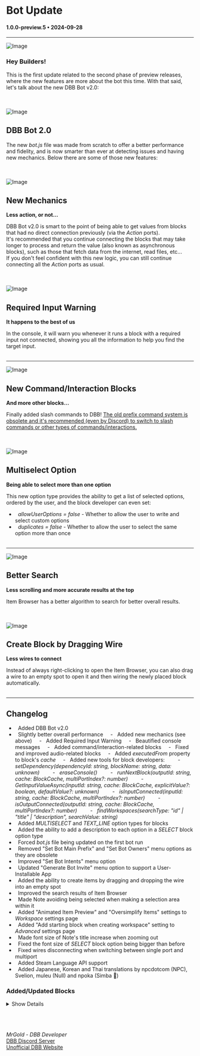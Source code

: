 # Bot Update

#### 1.0.0-preview.5 • 2024-09-28

---

![Image](https://clan.akamai.steamstatic.com/images/35455752/df2b25249eb7ecd5bedc40911b85bfc2998b40a5.jpg)

### **Hey Builders!**

This is the first update related to the second phase of preview releases, where the new features are more about the bot this time. With that said, let's talk about the new DBB Bot v2.0:
<br>
<br>
<br>

![Image](https://clan.akamai.steamstatic.com/images/35455752/6fb174eddd53ca5c76fee05d29e4c541d88fccb4.jpg)

## **DBB Bot 2.0**

The new _bot.js_ file was made from scratch to offer a better performance and fidelity, and is now smarter than ever at detecting issues and having new mechanics. Below there are some of those new features:
<br>
<br>
<br>

![Image](https://clan.akamai.steamstatic.com/images/35455752/09598f68beba9f45e21383e706350207c8cbe5b1.jpg)

## **New Mechanics**

**Less action, or not...**
<br>

DBB Bot v2.0 is smart to the point of being able to get values from blocks that had no direct connection previously (via the _Action_ ports).<br>
It's recommended that you continue connecting the blocks that may take longer to process and return the value (also known as asynchronous blocks), such as those that fetch data from the internet, read files, etc...<br>
If you don't feel confident with this new logic, you can still continue connecting all the _Action_ ports as usual.
<br>
<br>
<br>

![Image](https://clan.akamai.steamstatic.com/images/35455752/4d165a08716f3641988da4cb836576f809839dfb.jpg)

## **Required Input Warning**

**It happens to the best of us**
<br>

In the console, it will warn you whenever it runs a block with a required input not connected, showing you all the information to help you find the target input.
<br>
<br>

---

![Image](https://clan.akamai.steamstatic.com/images/35455752/5bc661cc78a59d0129baece438eaabbdc9beefda.jpg)

## **New Command/Interaction Blocks**

**And more other blocks...**
<br>

Finally added slash commands to DBB! <u>The old prefix command system is obsolete and it's recommended (even by Discord) to switch to slash commands or other types of commands/interactions.</u>
<br>
<br>
<br>

![Image](https://clan.akamai.steamstatic.com/images/35455752/fd8b5f8a53aababe6ec1f18a7119ab78abf52697.gif)

## **Multiselect Option**

**Being able to select more than one option**
<br>

This new option type provides the ability to get a list of selected options, ordered by the user, and the block developer can even set:

-   _allowUserOptions = false_ - Whether to allow the user to write and select custom options
-   _duplicates = false_ - Whether to allow the user to select the same option more than once
    <br>
    <br>

---

![Image](https://clan.akamai.steamstatic.com/images/35455752/85953c028c9db8b8595adfde0875ea4d4ee92f1a.jpg)

## **Better Search**

**Less scrolling and more accurate results at the top**
<br>

Item Browser has a better algorithm to search for better overall results.
<br>
<br>
<br>

![Image](https://clan.akamai.steamstatic.com/images/35455752/b44be30eaf4d1f7b8b7abadf0a74a39bd2394dab.gif)

## **Create Block by Dragging Wire**

**Less wires to connect**
<br>

Instead of always right-clicking to open the Item Browser, you can also drag a wire to an empty spot to open it and then wiring the newly placed block automatically.
<br>
<br>

---

## **Changelog**

-   Added DBB Bot v2.0
-   Slightly better overall performance
    -   Added new mechanics (see above)
    -   Added Required Input Warning
    -   Beautified console messages
    -   Added command/interaction-related blocks
    -   Fixed and improved audio-related blocks
    -   Added _executedFrom_ property to block's _cache_
    -   Added new tools for block developers:
        -   _setDependency(dependencyId: string, blockName: string, data: unknown)_
        -   _eraseConsole()_
        -   _runNextBlock(outputId: string, cache: BlockCache, multiPortIndex?: number)_
        -   _GetInputValueAsync(inputId: string, cache: BlockCache, explicitValue?: boolean, defaultValue?: unknown)_
        -   _isInputConnected(inputId: string, cache: BlockCache, multiPortIndex?: number)_
        -   _isOutputConnected(outputId: string, cache: BlockCache, multiPortIndex?: number)_
        -   _findWorkspaces(searchType: "id" | "title" | "description", searchValue: string)_
-   Added _MULTISELECT_ and _TEXT_LINE_ option types for blocks
-   Added the ability to add a description to each option in a _SELECT_ block option type
-   Forced _bot.js_ file being updated on the first bot run
-   Removed "Set Bot Main Prefix" and "Set Bot Owners" menu options as they are obsolete
-   Improved "Set Bot Intents" menu option
-   Updated "Generate Bot Invite" menu option to support a User-Installable App
-   Added the ability to create items by dragging and dropping the wire into an empty spot
-   Improved the search results of Item Browser
-   Made Note avoiding being selected when making a selection area within it
-   Added "Animated Item Preview" and "Oversimplify Items" settings to _Workspace_ settings page
-   Added "Add starting block when creating workspace" setting to _Advanced_ settings page
-   Made font size of Note's title increase when zooming out
-   Fixed the font size of _SELECT_ block option being bigger than before
-   Fixed wires disconnecting when switching between single port and multiport
-   Added Steam Language API support
-   Added Japanese, Korean and Thai translations by npcdotcom (NPC), Svelion, muleu (Null) and npoka (Simba 🦁)
    <br>

### **Added/Updated Blocks**

<details>
    <summary>Show Details</summary>
    <ul><li>await_message_component
     <li>boolean
     <li>bot_initialization_event
     <li>button_component
     <li>clear_server_queue
     <li>command_interaction_event
     <li>control_bot_audio
     <li>control_variable
     <li>create_action_row
     <li>create_command_advanced
     <li>create_context_menu
     <li>create_modal
     <li>create_select_menu_component
     <li>create_slash_command
     <li>defer_interaction_reply
     <li>delete_interaction_reply
     <li>delete_variable
     <li>discord_audio_player_dependency
     <li>discord_commands_manager_dependency
     <li>edit_interaction_reply
     <li>emitter
     <li>get_audio_info
     <li>get_bot_audio_info
     <li>get_bot_info
     <li>get_interaction_info
     <li>get_slash_command_options
     <li>get_variable
     <li>interaction_create_event
     <li>join_voice_channel
     <li>leave_voice_channel
     <li>loop_server_queue
     <li>modal_text_input
     <li>play_audio
     <li>remove_audio_from_server_queue
     <li>reply_interaction
     <li>restrict_interaction
     <li>select_menu_option
     <li>send_message
     <li>send_webhook_message
     <li>set_audio_volume
     <li>shuffle_server_queue
     <li>skip_audio
     <li>slash_command_option
     <li>text_line</ul>
</details>
    <br>
    <br>
    <br>

_MrGold - DBB Developer_<br>
[DBB Discord Server](https://discord.gg/PAzxTDw)<br>
[Unofficial DBB Website](https://dbb.software/)
